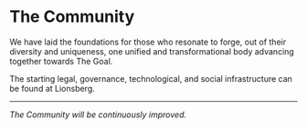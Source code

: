 # The Community 

We have laid the foundations for those who resonate to forge, out of their diversity and uniqueness, one unified and transformational body advancing together towards The Goal. 

The starting legal, governance, technological, and social infrastructure can be found at Lionsberg.  
____
*The Community will be continuously improved.*